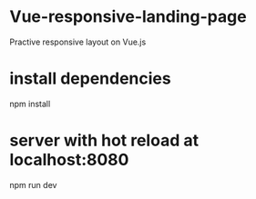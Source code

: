 # Vue-responsive-landing-page
Practive responsive layout on Vue.js


# install dependencies
npm install

# server with hot reload at localhost:8080
npm run dev
